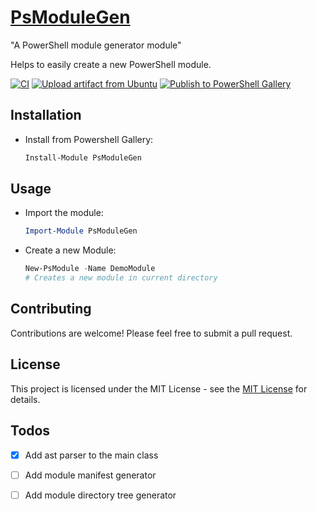 # [**PsModuleGen**](https://www.powershellgallery.com/packages/PsModuleGen/)

 "A PowerShell module generator module"

Helps to easily create a new PowerShell module.

[![CI](https://github.com/alainQtec/PsModuleGen/actions/workflows/CI.yaml/badge.svg)](https://github.com/alainQtec/PsModuleGen/actions/workflows/CI.yaml)
[![Upload artifact from Ubuntu](https://github.com/alainQtec/PsModuleGen/actions/workflows/Upload_Artifact.yaml/badge.svg)](https://github.com/alainQtec/PsModuleGen/actions/workflows/Upload_Artifact.yaml)
[![Publish to PowerShell Gallery](https://github.com/alainQtec/PsModuleGen/actions/workflows/Publish.yaml/badge.svg)](https://github.com/alainQtec/PsModuleGen/actions/workflows/Publish.yaml)

## Installation

- Install from Powershell Gallery:

    ```PowerShell
    Install-Module PsModuleGen
    ```

## Usage

- Import the module:

    ```PowerShell
    Import-Module PsModuleGen
    ```

- Create a new Module:

    ```PowerShell
    New-PsModule -Name DemoModule
    # Creates a new module in current directory
    ```

## Contributing

Contributions are welcome! Please feel free to submit a pull request.

## License

This project is licensed under the MIT License - see the [MIT License](https://alainQtec.MIT-license.org) for details.

## Todos

- [x] Add ast parser to the main class

- [ ] Add module manifest generator

- [ ] Add module directory tree generator
